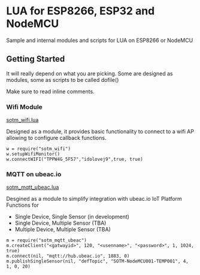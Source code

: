 # LUA for ESP8266, ESP32 and NodeMCU
Sample and internal modules and scripts for LUA on ESP8266 or NodeMCU

## Getting Started
It will really depend on what you are picking.
Some are designed as modules, some as scripts to be called dofile()

Make sure to read inline comments.

### Wifi Module
[sotm_wifi.lua](https://github.com/ServerOnTheMove/lua/blob/master/esp8266/src/sotm_wifi.lua)

Designed as a module, it provides basic functionality to connect to a wifi AP allowing to configure callback functions.

````
w = require("sotm_wifi")
w.setupWifiMonitor()
w.connectWIFI("TPPW4G_5F57","idolovej9",true, true)
````
 
 ### MQTT on ubeac.io
 [sotm_mqtt_ubeac.lua](sotm_mqtt_ubeac.lua)
 
 Desgined as a module to simplify integration with ubeac.io IoT Platform
 Functions for
 * Single Device, Single Sensor (in development)
 * Single Device, Multiple Sensor (TBA)
 * Multiple Device, Multiple Sensor (TBA)
 
 ````
 m = require("sotm_mqtt_ubeac")
 m.createClient("<gatwayid>", 120, "<usenname>", "<password>", 1, 1024, true)
 m.connect(nil, "mqtt://hub.ubeac.io", 1883, 0)
 m.publishSingleSensor(nil, "defTopic", "SOTM-NodeMCU001-TEMP001", 4, 1, 0, 20)
 ````
